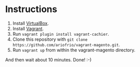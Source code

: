 # Instructions

 1. Install [VirtualBox](https://www.virtualbox.org).
 2. Install [Vagrant](http://vagrantup.com/).
 3. Run `vagrant plugin install vagrant-cachier`.
 4. Clone this repository with `git clone https://github.com/ariofrio/vagrant-magento.git`.
 5. Run `vagrant up` from within the vagrant-magento directory.

And then wait about 10 minutes. Done! :-)